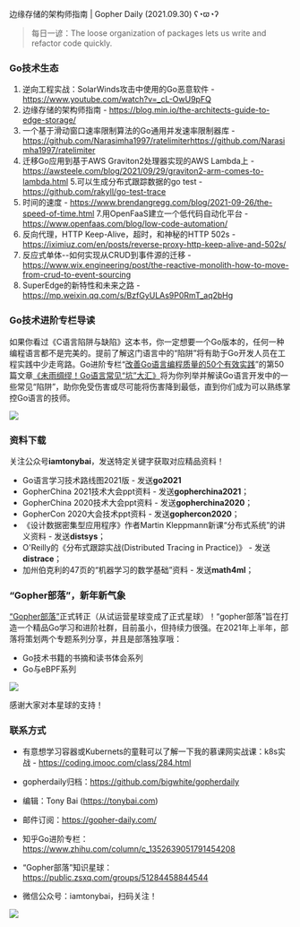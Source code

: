 边缘存储的架构师指南 | Gopher Daily (2021.09.30) ʕ◔ϖ◔ʔ

>每日一谚：The loose organization of packages lets us write and refactor code quickly.

### Go技术生态

1. 逆向工程实战：SolarWinds攻击中使用的Go恶意软件 - https://www.youtube.com/watch?v=_cL-OwU9pFQ
2. 边缘存储的架构师指南 - https://blog.min.io/the-architects-guide-to-edge-storage/
3. 一个基于滑动窗口速率限制算法的Go通用并发速率限制器库 - https://github.com/Narasimha1997/ratelimiterhttps://github.com/Narasimha1997/ratelimiter
4. 迁移Go应用到基于AWS Graviton2处理器实现的AWS Lambda上 - https://awsteele.com/blog/2021/09/29/graviton2-arm-comes-to-lambda.html
5.可以生成分布式跟踪数据的go test - https://github.com/rakyll/go-test-trace
6. 时间的速度 - https://www.brendangregg.com/blog/2021-09-26/the-speed-of-time.html
7.用OpenFaaS建立一个低代码自动化平台 - https://www.openfaas.com/blog/low-code-automation/
8. 反向代理，HTTP Keep-Alive，超时，和神秘的HTTP 502s - https://iximiuz.com/en/posts/reverse-proxy-http-keep-alive-and-502s/
9. 反应式单体--如何实现从CRUD到事件源的迁移 - https://www.wix.engineering/post/the-reactive-monolith-how-to-move-from-crud-to-event-sourcing
10. SuperEdge的新特性和未来之路 - https://mp.weixin.qq.com/s/BzfGyULAs9P0RmT_aq2bHg

### Go技术进阶专栏导读

如果你看过《C语言陷阱与缺陷》这本书，你一定想要一个Go版本的，任何一种编程语言都不是完美的。提前了解这门语言中的“陷阱”将有助于Go开发人员在工程实践中少走弯路。Go进阶专栏“[改善Go语⾔编程质量的50个有效实践](https://mp.weixin.qq.com/s/RThCEQOdytQxwrMP7XRTRw)”的第50篇文章[《未雨绸缪！Go语言常见“坑”大汇》](https://www.imooc.com/read/87/article/2480)将为你列举并解读Go语言开发中的一些常见“陷阱”，助你免受伤害或尽可能将伤害降到最低，直到你们成为可以熟练掌控Go语言的技师。

![](http://image.tonybai.com/img/202011/go-column-pgo-with-qr-and-text.png)


### 资料下载

关注公众号**iamtonybai**，发送特定关键字获取对应精品资料！

* Go语言学习技术路线图2021版 - 发送**go2021**
* GopherChina 2021技术大会ppt资料 - 发送**gopherchina2021**；
* GopherChina 2020技术大会ppt资料 - 发送**gopherchina2020**；
* GopherCon 2020大会技术ppt资料 - 发送**gophercon2020**；
* 《设计数据密集型应用程序》作者Martin Kleppmann新课“分布式系统”的讲义资料 - 发送**distsys**；
* O'Reilly的《分布式跟踪实战(Distributed Tracing in Practice)》 - 发送**distrace**；
* 加州伯克利的47页的“机器学习的数学基础”资料 - 发送**math4ml**；

### “Gopher部落”，新年新气象

[“Gopher部落”](https://mp.weixin.qq.com/s/jUqAL7hf2GmMun64BJufEA)正式转正（从试运营星球变成了正式星球）！“gopher部落”旨在打造一个精品Go学习和进阶社群，目前虽小，但持续力很强。在2021年上半年，部落将策划两个专题系列分享，并且是部落独享哦：

* Go技术书籍的书摘和读书体会系列
* Go与eBPF系列

![](http://image.tonybai.com/img/202103/gopher-tribe-zsxq-card.png)

感谢大家对本星球的支持！

### 联系方式

* 有意想学习容器或Kubernets的童鞋可以了解一下我的慕课网实战课：k8s实战 - https://coding.imooc.com/class/284.html
* gopherdaily归档：https://github.com/bigwhite/gopherdaily

* 编辑：Tony Bai (https://tonybai.com)
* 邮件订阅：https://gopher-daily.com/
* 知乎Go进阶专栏：https://www.zhihu.com/column/c_1352639051791454208
* “Gopher部落”知识星球：https://public.zsxq.com/groups/51284458844544
* 微信公众号：iamtonybai，扫码关注！

![](http://image.tonybai.com/img/202011/qrcode_for_iamtonybai.jpg)

